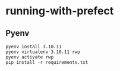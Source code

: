 # running-with-prefect

## Pyenv

```
pyenv install 3.10.11
pyenv virtualenv 3.10.11 rwp
pyenv activate rwp
pip install -r requirements.txt
```

